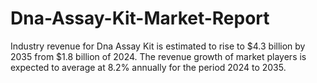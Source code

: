 # Dna-Assay-Kit-Market-Report
Industry revenue for Dna Assay Kit is estimated to rise to $4.3 billion by 2035 from $1.8 billion of 2024. The revenue growth of market players is expected to average at 8.2% annually for the period 2024 to 2035.
